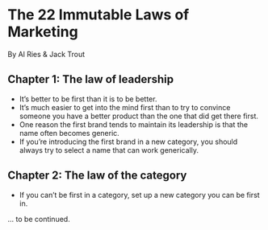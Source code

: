 # The 22 Immutable Laws of Marketing
By Al Ries & Jack Trout

## Chapter 1: The law of leadership

* It’s better to be first than it is to be better.
* It’s much easier to get into the mind first than to try to convince someone you have a better product than the one that did get there first.
* One reason the first brand tends to maintain its leadership is that the name often becomes generic.
* If you’re introducing the first brand in a new category, you should always try to select a name that can work generically.

## Chapter 2: The law of the category

* If you can’t be first in a category, set up a new category you can be first in.

... to be continued.
